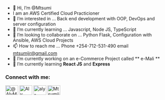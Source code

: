 - 👋 Hi, I’m @Mtsumi
- I am an AWS Certified Cloud Practicioner
- 👀 I’m interested in ... Back end development with OOP, DevOps and server configuration
- 🌱 I’m currently learning ... Javascript, Node JS, TypeScript
- 💞️ I’m looking to collaborate on ... Python Flask, Configuration with Ansible, AWS Cloud Projects 
- 📫 How to reach me ... Phone +254-712-531-490 email mtsumijr@gmail.com
- 🔭 I’m currently working on an e-Commerce Project called ** e-Mali **
- 🌱 I’m currently learning **React JS** and **Express**

<h3 align="left">Connect with me:</h3>
<p align="left">
<a href="https://twitter.com/AlyMtsumi" target="blank"><img align="center" src="https://raw.githubusercontent.com/rahuldkjain/github-profile-readme-generator/master/src/images/icons/Social/twitter.svg" alt="@AlyMtsumi" height="30" width="40" /></a>
<a href="https://www.linkedin.com/in/aly-mtsumi-588627143/" target="blank"><img align="center" src="https://raw.githubusercontent.com/rahuldkjain/github-profile-readme-generator/master/src/images/icons/Social/linked-in-alt.svg" alt="Aly Mtsumi" height="30" width="40" /></a>
<a href="https://stackoverflow.com/users/18689389/aly-mtsumi" target="blank"><img align="center" src="https://raw.githubusercontent.com/rahuldkjain/github-profile-readme-generator/master/src/images/icons/Social/stack-overflow.svg" alt="aly-mtsumi" height="30" width="40" /></a>
<a href="https://www.instagram.com/mtsumijr_/" target="blank"><img align="center" src="https://raw.githubusercontent.com/rahuldkjain/github-profile-readme-generator/master/src/images/icons/Social/instagram.svg" alt="Mtsumijr" height="30" width="40" /></a>
</p>
<!---
Mtsumi/Mtsumi is a ✨ special ✨ repository because its `README.md` (this file) appears on your GitHub profile.
You can click the Preview link to take a look at your changes.
--->

